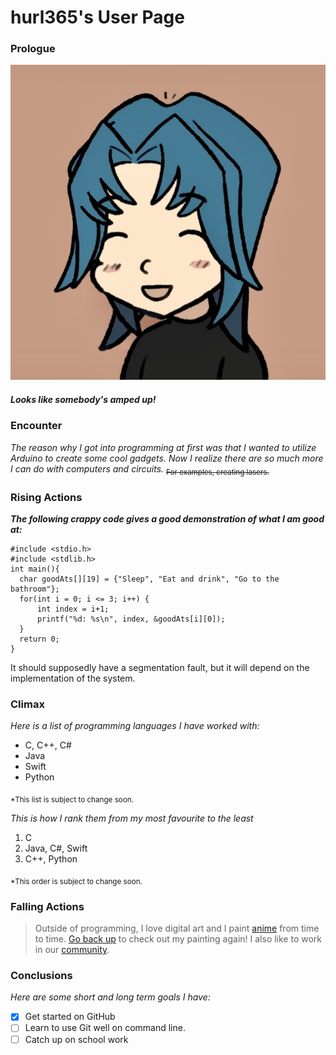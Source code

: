 # hurl365's User Page
### **Prologue**
![This is Zane Truesdale that I painted more than a year ago](Zane-emote.jpg)
##### Looks like somebody's amped up!
### **Encounter**
*The reason why I got into programming at first was that I wanted to utilize Arduino to create some cool gadgets. Now I realize there are so much more I can do with computers and circuits.* <sub>~~For examples, creating lasers.~~</sub>
### **Rising Actions**
***The following crappy code gives a good demonstration of what I am good at:***
```
#include <stdio.h>
#include <stdlib.h>
int main(){
  char goodAts[][19] = {"Sleep", "Eat and drink", "Go to the bathroom"};
  for(int i = 0; i <= 3; i++) {
      int index = i+1;
      printf("%d: %s\n", index, &goodAts[i][0]);
  }
  return 0;
}
```
It should supposedly have a segmentation fault, but it will depend on the implementation of the system.
### **Climax**
*Here is a list of programming languages I have worked with:*
- C, C++, C#
- Java
- Swift
- Python

<sub>*This list is subject to change soon.</sub>
 
*This is how I rank them from my most favourite to the least*
1. C
2. Java, C#, Swift
3. C++, Python

<sub>*This order is subject to change soon.</sub>

### **Falling Actions**
 > Outside of programming, I love digital art and I paint [anime](/Leader%20anim.gif) from time to time. [Go back up](index.md#prologue) to check out my painting again!
 > I also like to work in our [community](https://eceusc.ucsd.edu/).

### **Conclusions**
*Here are some short and long term goals I have:*
- [x] Get started on GitHub
- [ ] Learn to use Git well on command line.
- [ ] Catch up on school work